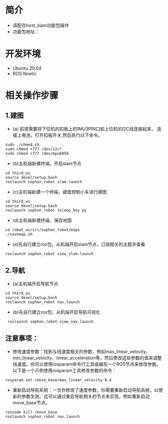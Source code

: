 # 简介
- 请配合host_slam功能包操作
- 功能包地址：

# 开发环境
- Ubuntu 20.04
- ROS Noetic
# 相关操作步骤
## 1.建图
- (a) 前提需要将下位机的扣板上的IMU3PIN口和上位机的I2C线连接起来，
连接上电池，打开扣板开关,然后执行以下命令。
```
sudo ./chmod.sh
sudo chmod +777 /dev/i2c*
sudo chmod +777 /dev/mpu6050
```
- (b)主机端新建终端，开启slam节点
```
cd third_ws
source devel/setup.bash
roslaunch sophon_robot slam.launch
```
- (c)主机端新建一个终端，键盘控制小车进行建图
```
cd third_ws
source devel/setup.bash
roslaunch sophon_robot teleop_key.py 
```
- (d)主机端新建终端、保存地图
```
cd robot_ws/src/sophon_robot/maps 
./savemap.sh
```
- (e)先自行建立ros包，从机端开启slam节点，订阅相关的主题并查看
```
roslaunch sophon_robot view_slam.launch
```
## 2.导航
- (a)主机端开启导航节点
```
cd third_ws
source devel/setup.bash
roslaunch sophon_robot nav.launch
```
- (b)先自行建立ros包，从机端开启导航可视化
```
 roslaunch sophon_robot view_nav.launch 
```
## 注意事项：
- 修改速度参数：找到与线速度相关的参数，例如max_linear_velocity、min_linear_velocity、linear_acceleration等，然后修改这些参数的值来调整线速度。你可以使用rosparam命令行工具或编写一个ROS节点来修改参数。以下是一个示例使用rosparam工具修改参数的命令：
```
rosparam set /move_base/max_linear_velocity 0.4 
```
- 重新启动导航系统：一旦你修改了速度参数，你需要重新启动导航系统，以使新的参数生效。这可以通过重启导航相关的节点来实现，例如重新启动move_base节点。
```
rosnode kill /move_base  
roslaunch sophon_robot nav.launch  
```
